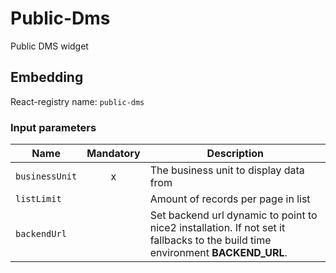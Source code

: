 # Public-Dms

Public DMS widget

## Embedding

React-registry name: `public-dms`

### Input parameters

| Name                   | Mandatory | Description
|------------------------|:---------:|-------------
| `businessUnit`         | x         | The business unit to display data from
| `listLimit`            |           | Amount of records per page in list
| `backendUrl`           |           | Set backend url dynamic to point to nice2 installation. If not set it fallbacks to the build time environment __BACKEND_URL__.
